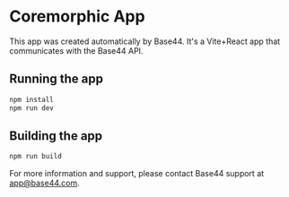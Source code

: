 # Coremorphic App


This app was created automatically by Base44.
It's a Vite+React app that communicates with the Base44 API.

## Running the app

```bash
npm install
npm run dev
```

## Building the app

```bash
npm run build
```

For more information and support, please contact Base44 support at app@base44.com.

